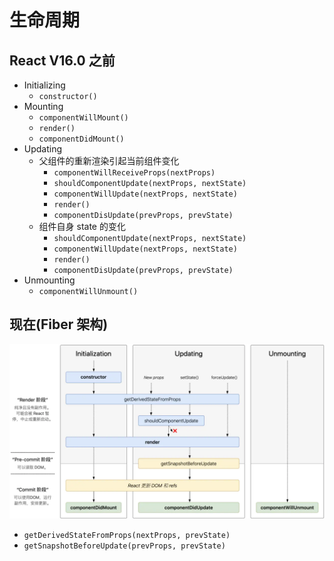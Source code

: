 # 生命周期

## React V16.0 之前

- Initializing
  - `constructor()`
- Mounting
  - `componentWillMount()`
  - `render()`
  - `componentDidMount()`
- Updating
  - 父组件的重新渲染引起当前组件变化
    - `componentWillReceiveProps(nextProps)`
    - `shouldComponentUpdate(nextProps, nextState)`
    - `componentWillUpdate(nextProps, nextState)`
    - `render()`
    - `componentDisUpdate(prevProps, prevState)`
  - 组件自身 state 的变化
    - `shouldComponentUpdate(nextProps, nextState)`
    - `componentWillUpdate(nextProps, nextState)`
    - `render()`
    - `componentDisUpdate(prevProps, prevState)`
- Unmounting
  - `componentWillUnmount()`

## 现在(Fiber 架构)

![lifecycle](../assets/img/lifecycle.png)

- `getDerivedStateFromProps(nextProps, prevState)`
- `getSnapshotBeforeUpdate(prevProps, prevState)`
